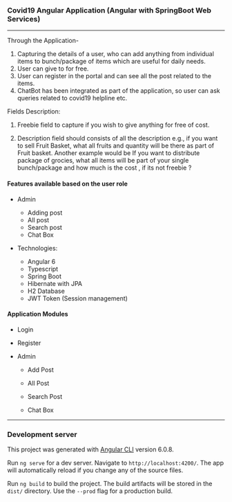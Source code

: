 ### Covid19 Angular Application (Angular with SpringBoot Web Services)
---------
Through the Application-
1. Capturing the details of a user, who can add anything from individual items
to bunch/package of items which are useful for daily needs.
2. User can give to for free.
3. User can register in the portal and can see all the post related to the items.
4. ChatBot has been integrated as part of the application, so user can ask queries
related to covid19 helpline etc.

Fields Description:

1. Freebie field to capture if you wish to give anything for free of cost.

2. Description field should consists of all the description e.g., if you 
want to sell Fruit Basket, what all fruits and quantity will be there
as part of Fruit basket.
Another example would be If you want to distribute package of grocies, 
what all items will be part of your single bunch/package and 
how much is the cost , if its not freebie ?

#### Features available based on the user role
* Admin
  * Adding post
  * All post
  * Search post
  * Chat Box


* Technologies: 
  * Angular 6
  * Typescript
  * Spring Boot
  * Hibernate with JPA 
  * H2 Database
  * JWT Token (Session management)



#### Application Modules
* Login 
    
* Register 

* Admin 
    * Add Post
        
    * All Post 
       
    * Search Post 
	
	* Chat Box
        
---------
### Development server

This project was generated with [Angular CLI](https://github.com/angular/angular-cli) version 6.0.8.

Run `ng serve` for a dev server. Navigate to `http://localhost:4200/`. The app will automatically reload if you change any of the source files.

Run `ng build` to build the project. The build artifacts will be stored in the `dist/` directory. Use the `--prod` flag for a production build.

